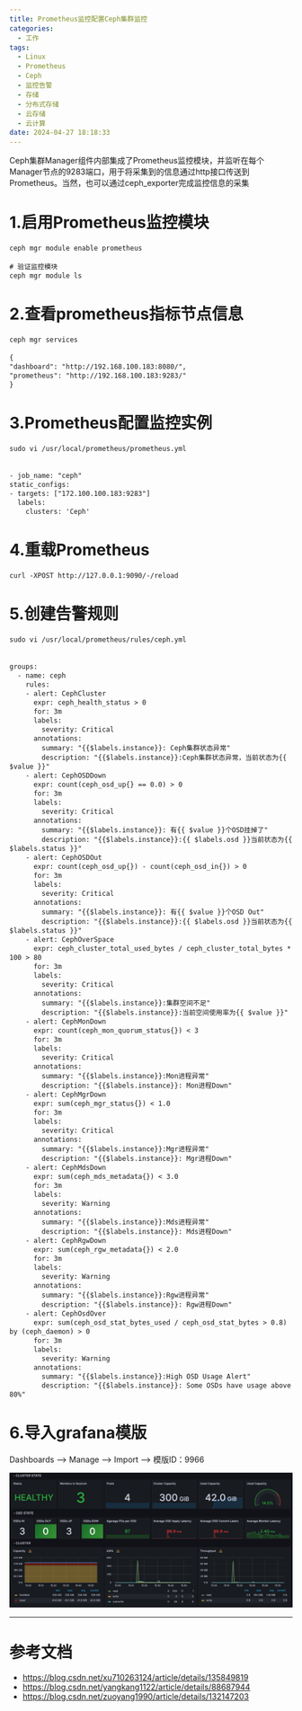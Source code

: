 ```yaml
---
title: Prometheus监控配置Ceph集群监控
categories:
  - 工作
tags:
  - Linux
  - Prometheus
  - Ceph
  - 监控告警
  - 存储
  - 分布式存储
  - 云存储
  - 云计算
date: 2024-04-27 18:18:33
---
```


Ceph集群Manager组件内部集成了Prometheus监控模块，并监听在每个Manager节点的9283端口，用于将采集到的信息通过http接口传送到Prometheus。当然，也可以通过ceph_exporter完成监控信息的采集

# 1.启用Prometheus监控模块

    ceph mgr module enable prometheus

    # 验证监控模块
    ceph mgr module ls

# 2.查看prometheus指标节点信息

    ceph mgr services

    {
    "dashboard": "http://192.168.100.183:8080/",
    "prometheus": "http://192.168.100.183:9283/"
    }

# 3.Prometheus配置监控实例

    sudo vi /usr/local/prometheus/prometheus.yml


    - job_name: "ceph"
    static_configs:
    - targets: ["172.100.100.183:9283"]
      labels:
        clusters: 'Ceph'

# 4.重载Prometheus

    curl -XPOST http://127.0.0.1:9090/-/reload

# 5.创建告警规则

    sudo vi /usr/local/prometheus/rules/ceph.yml


    groups:
      - name: ceph
        rules:
        - alert: CephCluster
          expr: ceph_health_status > 0
          for: 3m
          labels:
            severity: Critical
          annotations:
            summary: "{{$labels.instance}}: Ceph集群状态异常"
            description: "{{$labels.instance}}:Ceph集群状态异常，当前状态为{{ $value }}"
        - alert: CephOSDDown
          expr: count(ceph_osd_up{} == 0.0) > 0
          for: 3m
          labels:
            severity: Critical
          annotations:
            summary: "{{$labels.instance}}: 有{{ $value }}个OSD挂掉了"
            description: "{{$labels.instance}}:{{ $labels.osd }}当前状态为{{ $labels.status }}"
        - alert: CephOSDOut
          expr: count(ceph_osd_up{}) - count(ceph_osd_in{}) > 0
          for: 3m
          labels:
            severity: Critical
          annotations:
            summary: "{{$labels.instance}}: 有{{ $value }}个OSD Out"
            description: "{{$labels.instance}}:{{ $labels.osd }}当前状态为{{ $labels.status }}"
        - alert: CephOverSpace
          expr: ceph_cluster_total_used_bytes / ceph_cluster_total_bytes * 100 > 80
          for: 3m
          labels:
            severity: Critical
          annotations:
            summary: "{{$labels.instance}}:集群空间不足"
            description: "{{$labels.instance}}:当前空间使用率为{{ $value }}"
        - alert: CephMonDown
          expr: count(ceph_mon_quorum_status{}) < 3
          for: 3m
          labels:
            severity: Critical
          annotations:
            summary: "{{$labels.instance}}:Mon进程异常"
            description: "{{$labels.instance}}: Mon进程Down"
        - alert: CephMgrDown
          expr: sum(ceph_mgr_status{}) < 1.0
          for: 3m
          labels:
            severity: Critical
          annotations:
            summary: "{{$labels.instance}}:Mgr进程异常"
            description: "{{$labels.instance}}: Mgr进程Down"
        - alert: CephMdsDown
          expr: sum(ceph_mds_metadata{}) < 3.0
          for: 3m
          labels:
            severity: Warning
          annotations:
            summary: "{{$labels.instance}}:Mds进程异常"
            description: "{{$labels.instance}}: Mds进程Down"
        - alert: CephRgwDown
          expr: sum(ceph_rgw_metadata{}) < 2.0
          for: 3m
          labels:
            severity: Warning
          annotations:
            summary: "{{$labels.instance}}:Rgw进程异常"
            description: "{{$labels.instance}}: Rgw进程Down"
        - alert: CephOsdOver
          expr: sum(ceph_osd_stat_bytes_used / ceph_osd_stat_bytes > 0.8) by (ceph_daemon) > 0
          for: 3m
          labels:
            severity: Warning
          annotations:
            summary: "{{$labels.instance}}:High OSD Usage Alert"
            description: "{{$labels.instance}}: Some OSDs have usage above 80%"
  
# 6.导入grafana模版

Dashboards —> Manage —> Import —> 模版ID：9966  

![prometheus-012](/img/wiki/prometheus/prometheus-012.jpg)

---------

# 参考文档

- https://blog.csdn.net/xu710263124/article/details/135849819
- https://blog.csdn.net/yangkang1122/article/details/88687944
- https://blog.csdn.net/zuoyang1990/article/details/132147203